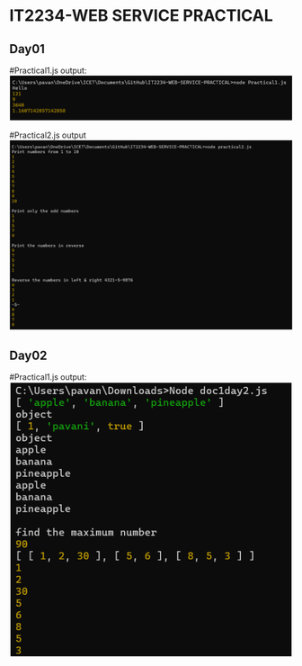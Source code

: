 # IT2234-WEB SERVICE PRACTICAL
<h2>Day01</h2>
#Practical1.js output:
<img src="img\practical1output.png">

#Practical2.js output
<img src="img\practical2output.png">


<h2>Day02</h2>
#Practical1.js output:
<img src="img\Day02_practical1.png">

